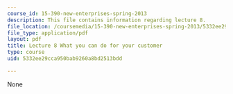 ```yaml
---
course_id: 15-390-new-enterprises-spring-2013
description: This file contains information regarding lecture 8.
file_location: /coursemedia/15-390-new-enterprises-spring-2013/5332ee29cca950bab9260a8bd2513bdd_MIT15_390S13_lec08.pdf
file_type: application/pdf
layout: pdf
title: Lecture 8 What you can do for your customer
type: course
uid: 5332ee29cca950bab9260a8bd2513bdd

---
```

None
